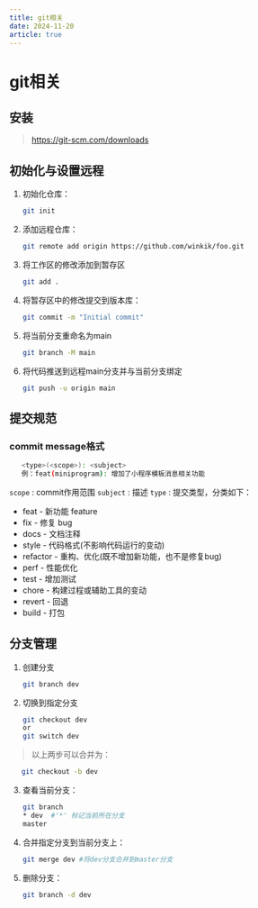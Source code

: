 ```yaml
---
title: git相关
date: 2024-11-20
article: true
---
```

# git相关
## 安装
> <https://git-scm.com/downloads>
## 初始化与设置远程
1. 初始化仓库：
    ```bash
    git init
    ```
2. 添加远程仓库：
    ```bash
    git remote add origin https://github.com/winkik/foo.git
    ```
3. 将工作区的修改添加到暂存区
   ```bash
   git add .
   ```
4. 将暂存区中的修改提交到版本库：
   ```bash
   git commit -m "Initial commit"
   ```
5. 将当前分支重命名为main
   ```bash
   git branch -M main
   ```
6. 将代码推送到远程main分支并与当前分支绑定
   ```bash
   git push -u origin main 
   ```

## 提交规范
### commit message格式
```bash
   <type>(<scope>): <subject>
   例：feat(miniprogram): 增加了小程序模板消息相关功能
```
`scope` : commit作用范围 
`subject` : 描述
`type` : 提交类型，分类如下：
- feat - 新功能 feature
- fix - 修复 bug
- docs - 文档注释
- style - 代码格式(不影响代码运行的变动)
- refactor - 重构、优化(既不增加新功能，也不是修复bug)
- perf - 性能优化
- test - 增加测试
- chore - 构建过程或辅助工具的变动
- revert - 回退
- build - 打包
  
## 分支管理
1. 创建分支
   ```bash
   git branch dev
   ```
2. 切换到指定分支
   ```bash
   git checkout dev
   or
   git switch dev
   ```
> 以上两步可以合并为：
```bash
   git checkout -b dev
```
3. 查看当前分支：
   ```bash
   git branch
   * dev  #'*' 标记当前所在分支
   master
   ```
4. 合并指定分支到当前分支上：
   ```bash
   git merge dev #将dev分支合并到master分支
   ```
5. 删除分支：
   ```bash
   git branch -d dev
   ```
